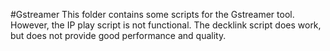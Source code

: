 #Gstreamer
This folder contains some scripts for the Gstreamer tool. However, the IP play script is not functional.
The decklink script does work, but does not provide good performance and quality.